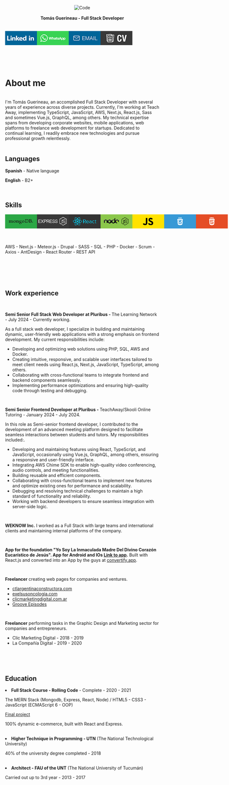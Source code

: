 <div align="center">
  <img alt="Code" src="https://images.unsplash.com/photo-1546900703-cf06143d1239?ixid=MnwxMjA3fDB8MHxwaG90by1wYWdlfHx8fGVufDB8fHx8&ixlib=rb-1.2.1&auto=format&fit=crop&w=991&q=80" style="max-height:163px; width:100; height: 300px; max-width:100%" />
</div>
<br>
<div align="center">
  <strong>Tomás Guerineau - Full Stack Developer</strong>
</div>
<br>
<br>
<div style="display:flex;">
<a href="https://www.linkedin.com/in/tomasgueri/"> <img align="left" alt="linked-in" src="./linkedin-up.jpg" /></a>
<a href="https://api.whatsapp.com/send?phone=+5493816518701"> <img align="left" alt="linked-in" src="./whatsapp-up.jpg" /></a>
<a href="mailto:tomasguerineau.dev@gmail.com"> <img align="left" alt="linked-in" src="./email-up.jpg" /></a>
<a href="./CV - Tomás Guerineau - Full Stack Developer.pdf" download="CV Guerineau, Tomás - Full Stack Developer.pdf"> <img align="left" alt="linked-in" src="./curriculumvitae-up.jpg" /></a>
</div>
<br>
<br>
<br>
<br>
<!-- # About me -->
<h1>About me</h1>
<br>
I'm Tomás Guerineau, an accomplished Full Stack Developer with several years of experience across diverse projects. Currently, I'm working at Teach Away, implementing TypeScript, JavaScript, AWS, Next.js, React.js, Sass and sometimes Vue.js, GraphQL, among others. My technical expertise spans from developing corporate websites, mobile applications, web platforms to freelance web development for startups. Dedicated to continual learning, I readily embrace new technologies and pursue professional growth relentlessly.
<br>
<br>
<!-- ## languages -->
<h2>Languages</h2>
<p><b>Spanish</b> - Native language</p>
<p><b>English</b> - B2+</p>
<br>
<!-- ## Skills -->
<h2>Skills</h2>
<div style="display:flex;">
<img align="left" alt="mongodb" src="./mongodb.jpg" />
<img align="left" alt="express" src="./express.jpg" />
<img align="left" alt="react" src="./react.jpg" />
<img align="left" alt="nodejs" src="./node.jpg" />
<img align="left" alt="javascript" src="./javascript.jpg" />
<img align="left" alt="css3" src="./css3.jpg" />
<img align="left" alt="html5" src="./html5.jpg" />
</div>
<br>
<br>
<br>
 AWS - Next.js - Meteor.js - Drupal - SASS - SQL - PHP - Docker - Scrum - Axios - AntDesign - React Router - REST API
<br>
<br>
<br>
<br>
<br>
<br>
<!-- ## work experience -->
<h2>Work experience</h2>
<br>
<p><b>Semi Senior Full Stack Web Developer at Pluribus - </b> The Learning Network - July 2024 - Currently working. </p>
<p>As a full stack web developer, I specialize in building and maintaining dynamic, user-friendly web applications with a strong emphasis on frontend development. My current responsibilities include:</p>
<ul>
  <li>Developing and optimizing web solutions using PHP, SQL, AWS and Docker.</li>
  <li>Creating intuitive, responsive, and scalable user interfaces tailored to meet client needs using React.js, Next.js, JavaScript, TypeScript, among others.</li>
  <li>Collaborating with cross-functional teams to integrate frontend and backend components seamlessly.</li>
  <li>Implementing performance optimizations and ensuring high-quality code through testing and debugging.</li>
</ul>

<br>

<p><b>Semi Senior Frontend Developer at Pluribus - </b> TeachAway/Skooli Online Tutoring - January 2024 - July 2024. </p>
<p>In this role as Semi-senior frontend developer, I contributed to the development of an advanced meeting platform designed to facilitate seamless interactions between students and tutors. My responsibilities included:.</p>
<ul>
  <li>Developing and maintaining features using React, TypeScript, and JavaScript, occasionally using Vue.js, GraphQL, among others, ensuring a responsive and user-friendly interface.</li>
  <li>Integrating AWS Chime SDK to enable high-quality video conferencing, audio controls, and meeting functionalities.</li>
  <li>Building reusable and efficient components.</li>
  <li>Collaborating with cross-functional teams to implement new features and optimize existing ones for performance and scalability.</li>
  <li>Debugging and resolving technical challenges to maintain a high standard of functionality and reliability.</li>
  <li>Working with backend developers to ensure seamless integration with server-side logic.</li>
</ul>

<br>

<p><b>WEKNOW Inc.</b> I worked as a Full Stack with large teams and international clients and maintaining internal platforms of the company. </p>
<br>
<p><b>App for the foundation "Yo Soy La Inmaculada Madre
Del Divino Corazón Eucarístico de Jesús". App for
  Android and IOs <a href="http://onelink.to/kjgyhz" target="_BLANK">Link to app</a>.</b> Built with React.js and converted into an App by the guys at
  <a href="https://convertify.app/es" target="_BLANK">convertify.app</a>.</p>
<br>
<p><b>Freelancer</b> creating web pages for companies and ventures. </p>
<ul>
  <li><a href="http://ctlargentinaconstructora.com/">ctlargentinaconstructora.com</a></li>
  <li><a href="https://www.exelsusoncologia.com/">exelsusoncologia.com</a></li>
  <li><a href="http://clicmarketingdigital.com.ar/">clicmarketingdigital.com.ar</a></li>
  <li><a href="https://groov.vercel.app/">Groove Episodes</a></li>
</ul>
<br>
<p><b>Freelancer</b> performing tasks in the Graphic Design and Marketing sector for companies and entrepreneurs. </p>
<ul>
  <li> Clic Marketing Digital - 2018 - 2019 </li>
  <li> La Compañía Digital - 2019 - 2020 </li>
</ul>
<br>
<br>
<br>

<h2>Education</h2>
<li><b>Full Stack Course - Rolling Code</b> - Complete - 2020 - 2021</li>
  <p> The MERN Stack (Mongodb, Express, React, Node) / HTML5 - CSS3 - JavaScript (ECMAScript 6 - OOP) </p>
  <a href="https://desafio-final-beta.vercel.app/"> Final project </a>
  <p> 100% dynamic e-commerce, built with React and Express. </p>
<br>
  <li><b>Higher Technique in Programming - UTN</b> (The National Technological University)</li>
  <p> 40% of the university degree completed - 2018 </p>
<br>
  <li><b>Architect - FAU of the UNT</b> (The National University of Tucumán)</li>
  <p> Carried out up to 3rd year - 2013 - 2017 </p>
<br>
<br>

<!--
**tomasgueri/tomasgueri** is a ✨ _special_ ✨ repository because its `README.md` (this file) appears on your GitHub profile.

Here are some ideas to get you started:

- 🔭 I’m currently working on ...
- 🌱 I’m currently learning ...
- 👯 I’m looking to collaborate on ...
- 🤔 I’m looking for help with ...
- 💬 Ask me about ...
- 📫 How to reach me: ...
- 😄 Pronouns: ...
- ⚡ Fun fact: ...
-->
